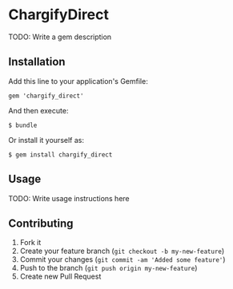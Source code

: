 # ChargifyDirect

TODO: Write a gem description

## Installation

Add this line to your application's Gemfile:

    gem 'chargify_direct'

And then execute:

    $ bundle

Or install it yourself as:

    $ gem install chargify_direct

## Usage

TODO: Write usage instructions here

## Contributing

1. Fork it
2. Create your feature branch (`git checkout -b my-new-feature`)
3. Commit your changes (`git commit -am 'Added some feature'`)
4. Push to the branch (`git push origin my-new-feature`)
5. Create new Pull Request
